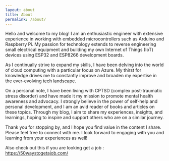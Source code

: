 ```yaml
---
layout: about
title: About
permalink: /about/
---
```


Hello and welcome to my blog! I am an enthusiastic engineer with extensive experience in working with embedded microcontrollers such as Arduino and Raspberry Pi. My passion for technology extends to reverse engineering small electrical equipment and building my own Internet of Things (IoT) devices using ESP32 and ESP8266 development boards.

As I continually strive to expand my skills, I have been delving into the world of cloud computing with a particular focus on Azure. My thirst for knowledge drives me to constantly improve and broaden my expertise in the ever-evolving tech landscape.

On a personal note, I have been living with CPTSD (complex post-traumatic stress disorder) and have made it my mission to promote mental health awareness and advocacy. I strongly believe in the power of self-help and personal development, and I am an avid reader of books and articles on these topics. Through my blog, I aim to share my experiences, insights, and learnings, hoping to inspire and support others who are on a similar journey.

Thank you for stopping by, and I hope you find value in the content I share. Please feel free to connect with me. I look forward to engaging with you and learning from your experiences as well!

Also check out this if you are looking get a job : https://50waystogetajob.com/

<script src="https://tryhackme.com/badge/148051"> </script>
